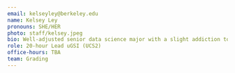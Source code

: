```yaml
---
email: kelseyley@berkeley.edu
name: Kelsey Ley
pronouns: SHE/HER
photo: staff/kelsey.jpeg
bio: Well-adjusted senior data science major with a slight addiction to mobile games.
role: 20-hour Lead uGSI (UCS2)
office-hours: TBA
team: Grading
---
```

